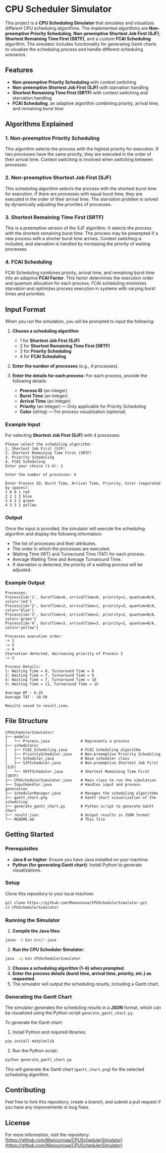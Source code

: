 # CPU Scheduler Simulator

This project is a **CPU Scheduling Simulator** that simulates and visualizes different CPU scheduling algorithms. The implemented algorithms are **Non-preemptive Priority Scheduling**, **Non-preemptive Shortest Job First (SJF)**, **Shortest Remaining Time First (SRTF)**, and a custom **FCAI Scheduling** algorithm. The simulator includes functionality for generating Gantt charts to visualize the scheduling process and handle different scheduling scenarios.

## Features

- **Non-preemptive Priority Scheduling** with context switching
- **Non-preemptive Shortest Job First (SJF)** with starvation handling
- **Shortest Remaining Time First (SRTF)** with context switching and starvation handling
- **FCAI Scheduling**, an adaptive algorithm combining priority, arrival time, and remaining burst time

## Algorithms Explained

### 1. **Non-preemptive Priority Scheduling**
This algorithm selects the process with the highest priority for execution. If two processes have the same priority, they are executed in the order of their arrival time. Context switching is involved when switching between processes.

### 2. **Non-preemptive Shortest Job First (SJF)**
This scheduling algorithm selects the process with the shortest burst time for execution. If there are processes with equal burst time, they are executed in the order of their arrival time. The starvation problem is solved by dynamically adjusting the priorities of processes.

### 3. **Shortest Remaining Time First (SRTF)**
This is a preemptive version of the SJF algorithm. It selects the process with the shortest remaining burst time. The process may be preempted if a new process with a shorter burst time arrives. Context switching is included, and starvation is handled by increasing the priority of waiting processes.

### 4. **FCAI Scheduling**
FCAI Scheduling combines priority, arrival time, and remaining burst time into an adaptive **FCAI Factor**. This factor determines the execution order and quantum allocation for each process. FCAI scheduling minimizes starvation and optimizes process execution in systems with varying burst times and priorities.

## Input Format

When you run the simulation, you will be prompted to input the following:

1. **Choose a scheduling algorithm**:
   - 1 for **Shortest Job First (SJF)**
   - 2 for **Shortest Remaining Time First (SRTF)**
   - 3 for **Priority Scheduling**
   - 4 for **FCAI Scheduling**

2. **Enter the number of processes** (e.g., 4 processes).

3. **Enter the details for each process**:
   For each process, provide the following details:
   - **Process ID** (an integer)
   - **Burst Time** (an integer)
   - **Arrival Time** (an integer)
   - **Priority** (an integer) — Only applicable for Priority Scheduling
   - **Color** (string) — For process visualization (optional)

### Example Input

For selecting **Shortest Job First (SJF)** with 4 processes:

```plaintext
Please select the scheduling algorithm:
1. Shortest Job First (SJF)
2. Shortest Remaining Time First (SRTF)
3. Priority Scheduling
4. FCAI Scheduling
Enter your choice (1-4): 1

Enter the number of processes: 4

Enter Process ID, Burst Time, Arrival Time, Priority, Color (separated by spaces):
1 8 0 1 red
2 2 1 3 blue
3 4 2 2 green
4 3 3 1 yellow

```
### Output

Once the input is provided, the simulator will execute the scheduling algorithm and display the following information:

- The list of processes and their attributes.
- The order in which the processes are executed.
- Waiting Time (WT) and Turnaround Time (TAT) for each process.
- Average Waiting Time and Average Turnaround Time.
- If starvation is detected, the priority of a waiting process will be adjusted.

### Example Output

```plaintext
Processes:
Process{id='1', burstTime=8, arrivalTime=0, priority=1, quantum=N/A, color='red'}
Process{id='2', burstTime=2, arrivalTime=1, priority=3, quantum=N/A, color='blue'}
Process{id='3', burstTime=4, arrivalTime=2, priority=2, quantum=N/A, color='green'}
Process{id='4', burstTime=3, arrivalTime=3, priority=1, quantum=N/A, color='yellow'}

Processes execution order:
-> 1
-> 2
-> 4
Starvation detected, decreasing priority of Process 3
-> 3

Process Details:
1: Waiting Time = 0, Turnaround Time = 8
2: Waiting Time = 7, Turnaround Time = 9
4: Waiting Time = 7, Turnaround Time = 10
3: Waiting Time = 11, Turnaround Time = 15

Average WT : 6.25
Average TAT : 10.50

Results saved to result.json.
```

## File Structure

```plaintext
CPUSchedulerSimulator/
├── models/
│   └── Process.java              # Represents a process
├── schedulers/
│   ├── FCAI_Scheduling.java      # FCAI Scheduling algorithm
│   ├── PriorityScheduler.java    # Non-preemptive Priority Scheduling
│   ├── Scheduler.java            # Base scheduler class
│   ├── SJFScheduler.java         # Non-preemptive Shortest Job First (SJF)
│   └── SRTFScheduler.java        # Shortest Remaining Time First (SRTF)
├── CPUSchedulerSimulator.java    # Main class to run the simulation
├── InputHandler.java             # Handles input and process generation
├── SchedulerManager.java         # Manages the scheduling algorithms
├── gantt_chart.png               # Gantt chart visualization of the scheduling
├── generate_gantt_chart.py       # Python script to generate Gantt chart
├── result.json                   # Output results in JSON format
└── README.md                     # This file
```

## Getting Started

### Prerequisites

- **Java 8 or higher**: Ensure you have Java installed on your machine.
- **Python (for generating Gantt chart)**: Install Python to generate visualizations.

### Setup

Clone this repository to your local machine:

```bash
git clone https://github.com/Manounnaa/CPUSchedulerSimulator.git
cd CPUSchedulerSimulator
```

### Running the Simulator

1. **Compile the Java files:**

```bash
javac -d bin src/*.java
```

2. **Run the CPU Scheduler Simulator:**

```bash
java -cp bin CPUSchedulerSimulator
```

3. **Choose a scheduling algorithm (1-4) when prompted.**
4. **Enter the process details (burst time, arrival time, priority, etc.) as requested.**
5. The simulator will output the scheduling results, including a Gantt chart.

### Generating the Gantt Chart

The simulator generates the scheduling results in a **JSON** format, which can be visualized using the Python script `generate_gantt_chart.py`. 

To generate the Gantt chart:

1. Install Python and required libraries:

```bash
pip install matplotlib
```

2. Run the Python script:

```bash
python generate_gantt_chart.py
```

This will generate the Gantt chart (`gantt_chart.png`) for the selected scheduling algorithm.

## Contributing

Feel free to fork this repository, create a branch, and submit a pull request if you have any improvements or bug fixes.

## License

For more information, visit the repository: [https://github.com/Manounnaa/CPUSchedulerSimulator](https://github.com/Manounnaa/CPUSchedulerSimulator)



